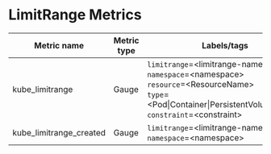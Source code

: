 # LimitRange Metrics

| Metric name| Metric type | Labels/tags | Status |
| ---------- | ----------- | ----------- | ----------- |
| kube_limitrange | Gauge | `limitrange`=&lt;limitrange-name&gt; <br> `namespace`=&lt;namespace&gt; <br> `resource`=&lt;ResourceName&gt; <br> `type`=&lt;Pod\|Container\|PersistentVolumeClaim&gt; <br> `constraint`=&lt;constraint&gt;| STABLE |
| kube_limitrange_created | Gauge | `limitrange`=&lt;limitrange-name&gt; <br> `namespace`=&lt;namespace&gt; | STABLE |
